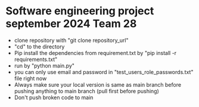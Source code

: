 # Software engineering project september 2024 Team 28 
-  clone repository with "git clone repository_url"
-  "cd" to the directory
- Pip install the dependencies from requirement.txt by "pip install -r requirements.txt"
- run by "python main.py"
- you can only use email and password in "test_users_role_passwords.txt" file right now
- Always make sure your local version is same as main branch before pushing anything to main branch (pull first before pushing)
- Don't push broken code to main


